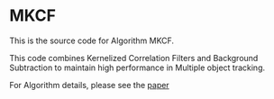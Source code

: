 # MKCF

This is the source code for Algorithm MKCF.

This code combines Kernelized Correlation Filters and Background Subtraction to maintain high performance
in Multiple object tracking.

For Algorithm details, please see the [paper](https://arxiv.org/abs/1611.02364)


